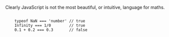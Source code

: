 Clearly JavaScript is not the most beautiful, or intuitive, language for maths.

<code>
    typeof NaN === 'number' // true
    Infinity === 1/0        // true
    0.1 + 0.2 === 0.3       // false
</code>